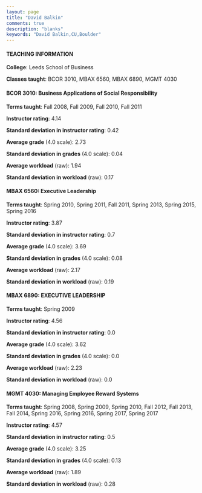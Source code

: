 ```yaml
---
layout: page
title: "David Balkin" 
comments: true
description: "blanks"
keywords: "David Balkin,CU,Boulder"
---
```

<head>
<script src="https://ajax.googleapis.com/ajax/libs/jquery/2.1.3/jquery.min.js"></script>
<script src="https://dl.dropboxusercontent.com/s/pc42nxpaw1ea4o9/highcharts.js?dl=0"></script>
<!-- <script src="../assets/js/highcharts.js"></script> -->
<style type="text/css">@font-face {
	font-family: "Bebas Neue";
	src: url(https://www.filehosting.org/file/details/544349/BebasNeue Regular.otf) format("opentype");
	}
	h1.Bebas { 
		font-family: "Bebas Neue", Verdana, Tahoma;
	}
</style>
</head>
	   
#### TEACHING INFORMATION

**College**: Leeds School of Business

**Classes taught**: BCOR 3010, MBAX 6560, MBAX 6890, MGMT 4030

#### BCOR 3010: Business Applications of Social Responsibility

**Terms taught**: Fall 2008, Fall 2009, Fall 2010, Fall 2011

**Instructor rating**: 4.14

**Standard deviation in instructor rating**: 0.42

**Average grade** (4.0 scale): 2.73

**Standard deviation in grades** (4.0 scale): 0.04

**Average workload** (raw): 1.94

**Standard deviation in workload** (raw): 0.17

#### MBAX 6560: Executive Leadership

**Terms taught**: Spring 2010, Spring 2011, Fall 2011, Spring 2013, Spring 2015, Spring 2016

**Instructor rating**: 3.87

**Standard deviation in instructor rating**: 0.7

**Average grade** (4.0 scale): 3.69

**Standard deviation in grades** (4.0 scale): 0.08

**Average workload** (raw): 2.17

**Standard deviation in workload** (raw): 0.19

#### MBAX 6890: EXECUTIVE LEADERSHIP

**Terms taught**: Spring 2009

**Instructor rating**: 4.56

**Standard deviation in instructor rating**: 0.0

**Average grade** (4.0 scale): 3.62

**Standard deviation in grades** (4.0 scale): 0.0

**Average workload** (raw): 2.23

**Standard deviation in workload** (raw): 0.0

#### MGMT 4030: Managing Employee Reward Systems

**Terms taught**: Spring 2008, Spring 2009, Spring 2010, Fall 2012, Fall 2013, Fall 2014, Spring 2016, Spring 2016, Spring 2017, Spring 2017

**Instructor rating**: 4.57

**Standard deviation in instructor rating**: 0.5

**Average grade** (4.0 scale): 3.25

**Standard deviation in grades** (4.0 scale): 0.13

**Average workload** (raw): 1.89

**Standard deviation in workload** (raw): 0.28

